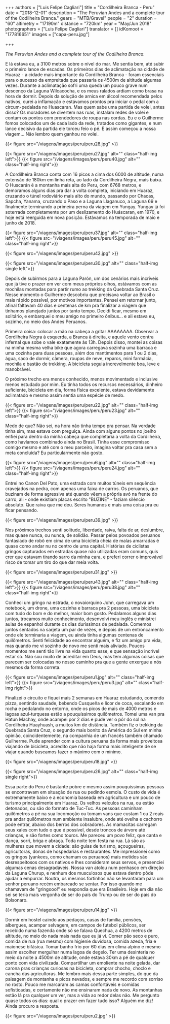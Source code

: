 +++
authors = ["Luis Felipe Cagliari"]
title = "Cordilheira Branca - Peru"
date = "2018-12-01"
description = "The Peruvian Andes and a complete tour of the Codilheira Branca."
gears = "MTB/Gravel"
people = "2"
duration = "60"
altimetry = "17190m"
distance = "720km"
year = "May/Jun 2018"
photographers = ["Luis Felipe Cagliari"]
translator = []
idKomoot = "177816651"
images = ["capa-peru.jpg"]

+++

_The Peruvian Andes and a complete tour of the Codilheira Branca._
<!--more-->

E lá estava eu, a 3100 metros sobre o nível do mar. Me sentia bem, até subir o primeiro lance de escadas. Os primeiros dias de aclimatação na cidade de Huaraz - a cidade mais importante da Cordilheira Branca - foram essenciais para o sucesso da empreitada que passaria os 4500m de altitude algumas vezes.
Durante a aclimatação sofri uma queda um pouco grave num descenço da Laguna Wilcacocha, e os meus ralados ardiam como brasa na hora de dormir. Depois da solução de arnica em álcool recomendada pelos nativos, curei a inflamação e estávamos prontos pra iniciar o pedal com a circum-pedalada no Huascaran. Mas quem sabe uma partida de volei, antes disso? Os moradores se divertem nas ruas, instalam redes de volei e contam os pontos com prendedores de roupa nas cordas. Eu e o Guilherme fomos colocados um de cada lado da rede, tratados como gigantes, e num lance decisivo da partida ele torceu feio o pé. E assim começou a nossa viagem... Não lembro quem ganhou no volei.

{{< figure src="/viagens/images/peru/peru28.jpg" >}}

{{< figure src="/viagens/images/peru/peru27.jpg" alt="" class="half-img   left">}}
{{< figure src="/viagens/images/peru/peru40.jpg" alt="" class="half-img   right">}}

A Cordilheira Branca conta com 16 picos a cima dos 6000 de altitude, numa extensão de 180km em linha reta, ao lado da Cordilheira Negra, mais baixa. O Huscarán é a montanha mais alta do Peru, com 6768 metros, e demoramos alguns dias pra dar a volta completa, iniciando em Huaraz, cruzando o túnel rodoviário mais alto do mundo, passando por Chacas, Sapcha, Yanama, cruzando o Paso e a Laguna Llaganuco, a Laguna 69 e finalmente terminando a primeira perna da viagem em Yungay. Yungay já foi soterrada completamente por um deslizamento do Huáscaran, em 1970, e hoje está reerguida em nova posição. Estávamos na temporada de maio e junho de 2018.

{{< figure src="/viagens/images/peru/peru37.jpg" alt="" class="half-img   left">}}
{{< figure src="/viagens/images/peru/peru45.jpg" alt="" class="half-img   right">}}

{{< figure src="/viagens/images/peru/peru42.jpg" >}}

{{< figure src="/viagens/images/peru/peru30.jpg" alt="" class="half-img  single left">}}

Depois de subirmos para a Laguna Parón, um dos cenários mais incríveis que já tive o prazer em ver com meus próprios olhos, estávamos com as mochilas montadas para partir rumo ao trekking da Quebrada Santa Cruz. Nesse momento o Guilherme descobriu que precisava voltar ao Brasil o mais rápido possível, por motivos importantes. Pensei em retornar junto, afinal faltavam 40 dias e centenas de km pra finalizar a viagem que tínhamos planejado juntos por tanto tempo. Decidi ficar, mesmo em solitário, e embarquei o meu amigo no primeiro ônibus... e ali estava eu, sozinho, no meio dos Andes Peruanos.

Primeira coisa: colocar a mão na cabeça a gritar AAAAAAAA. Observar a Cordilheira Negra à esquerda, a Branca à direita, e aquele vento contra infernal que sobe o vale exatamente às 13h. Depois disso, montei as coisas na minha mesma velha bike que agora carregava sozinha uma barraca e uma cozinha para duas pessoas, além dos mantimentos para 1 ou 2 dias, água, saco de dormir, câmera, roupas de neve, reparos, mini farmácia, mochila e bastão de trekking. A bicicleta seguia increvelmente boa, leve e manobrável.

O próximo trecho era menos conhecido, menos movimentado e inclusive menos estudado por mim. Eu tinha todos os recursos necessários, dinheiro suficiente, bicicleta em dia, forma física excelente, estava devidamente aclimatado e mesmo assim sentia uma espécie de medo.

{{< figure src="/viagens/images/peru/peru22.jpg" alt="" class="half-img   left">}}
{{< figure src="/viagens/images/peru/peru23.jpg" alt="" class="half-img   right">}}

Medo de que? Não sei, na hora não tinha tempo pra pensar. Na verdade tinha sim, mas estava com preguiça. Ainda com alguns pontos no joelho enfiei para dentro da minha cabeça que completaria a volta da Cordilheira, como havíamos combinado ainda no Brasil. Tinha esse compromisso comigo mesmo e até com o meu parceiro, imagina voltar pra casa sem a meta concluída? Eu particularmente não gosto.

{{< figure src="/viagens/images/peru/peru6.jpg" alt="" class="half-img   left">}}
{{< figure src="/viagens/images/peru/peru24.jpg" alt="" class="half-img   right">}}

Entrei no Canon Del Pato, uma estrada com muitos túneis em sequência cravejados na pedra, com apenas uma faixa de carros. Os peruanos, que buzinam de forma agressiva até quando vêem a própria avó na frente do carro, ali - onde existiam placas escrito "BUZINE" - faziam silêncio absoluto. Que raiva que me deu. Seres humanos e mais uma coisa pra eu ficar pensando.

{{< figure src="/viagens/images/peru/peru39.jpg" >}}

Nos próximos trechos senti solitude, liberdade, raiva, falta de ar, deslumbre, mas quase nunca, ou nunca, de solidão. Passar pelos povoados peruanos fantasiado de robô em cima de uma bicicleta cheia de malas amarradas é quase como andar nu no centro de uma capital. Histórias de ciclistas gringos capturados em estradas quase não utilizadas eram comuns, quis crer que estavam tirando sarro da minha cara, e preferi correr o improvável risco de tomar um tiro do que dar meia volta.

{{< figure src="/viagens/images/peru/peru31.jpg" >}}

{{< figure src="/viagens/images/peru/peru43.jpg" alt="" class="half-img   left">}}
{{< figure src="/viagens/images/peru/peru38.jpg" alt="" class="half-img   right">}}

Conheci um gringo na estrada, o novaiorquino John, que carregava um notebook, um drone, uma cozinha e barraca pra 2 pessoas, uma bicicleta com tudo do bom e do melhor, maior bom gosto. Pedalamos alguns dias juntos, trocamos muito conhecimento, desenvolvi meu inglês e ministrei aulas de espanhol durante os dias duríssimos de pedalada. Comemos juntos sentados na sarjeta um par de vezes, e depois de um entroncamento onde ele terminaria a viagem, eu ainda tinha algumas centenas de quilômetros. Senti felicidade ao encontrar alguém, e fiz um amigo pra vida, mas quando me vi sozinho de novo me senti mais aliviado. Poucos momentos me senti tão livre na vida quanto esse, e que sensação incrível estar só. Não sou muito de acreditar em Deus, mas tem algumas coisas que parecem ser colocadas no nosso caminho pra que a gente enxergue a nós mesmos da forma correta.

{{< figure src="/viagens/images/peru/peru1.jpg" alt="" class="half-img   left">}}
{{< figure src="/viagens/images/peru/peru3.jpg" alt="" class="half-img   right">}}

Finalizei o circuito e fiquei mais 2 semanas em Huaraz estudando, comendo pizza, sentindo saudade, bebendo Cusqueña e licor de coca, escalando em rocha e pedalando no entorno, onde os picos de mais de 4000 metros e lagoas azul-turquesa estão a pouquíssimos quilômetros. Tomei uma van pra Hatun Machay, onde acampei por 2 dias e pude ver o pôr do sol na Cordilheira Huayhuash, a muitos km de distância. Também fiz o trekking da Quebrada Santa Cruz, o segundo mais bonito da América do Sul em minha opinião, coincidentemente, na companhia de um francês também chamado Guilherme. Pude aprender com a cultura peruana da forma mais proveitosa viajando de bicicleta, acredito que não haja forma mais inteligente de se viajar quando buscamos fazer o máximo com o mínimo.

{{< figure src="/viagens/images/peru/peru18.jpg" >}}

{{< figure src="/viagens/images/peru/peru26.jpg" alt="" class="half-img  single right">}}

Essa parte do Peru é bastante pobre e mesmo assim pouquíssimas pessoas se encontravam em situação de rua ou pedindo esmola. O custo de vida é extremamente baixo e a economia baseada em agricultura e um pouco de turismo principalmente em Huaraz. Os velhos veículos na rua, ou estão detonados, ou são do formato de Tuc-Tuc. As pessoas caminham quilômetros a pé na sua locomoção ou tomam vans que custam 1 ou 2 reais pra andar quilômetros num ambiente insalubre, onde até ovelha e cachorro pode entrar, abaixo dos berros dos cobradores. As mamacitas carregam seus xales com tudo o que é possível, desde troncos de árvore até crianças, e são fortes como touros. Me pareceu um povo feliz, que canta e dança, sorri, briga e abraça. Toda noite tem festa na rua. Lá são as mulheres que movem a cidade: são guias de turismo, açougueiras, agricultoras, donas de hospedarias e restaurantes. Me impressionei como os gringos (yankees, como chamam os peruanos) mais metidos são desrespeitosos com os nativos e lhes consideram seus servos, e presenciei algumas cenas desagradáveis. Nossa van atolou num penhasco em direção da Laguna Churup, e nenhum dos musculosos que estava dentro pôde ajudar a empurrar. Noutra, os mesmos fortinhos não se levantaram para um senhor peruano recém embarcado se sentar. Por isso quando me chamavam de "gringooo!" eu respondia que era Brasileiro. Hoje em dia não sei se teria mais vergonha de ser do país do Trump ou de ser do país do Bolsonaro.

{{< figure src="/viagens/images/peru/peru14.jpg" >}}

Dormir em hostel caindo aos pedaços, casas de família, pensões, albergues, acampar selvagem, em campos de futebol públicos, ser recebido numa fazenda onde só se falava Quechua, a 4200 metros de altitude, no meio do nada mais nada que eu já vi. Comer pão seco e puro, comida de rua (rua mesmo) com higienie duvidosa, comida azeda, fria e maionese bifásica. Tomar banho frio por 60 dias em clima alpino e mesmo assim escolher mergulhar numa lagoa de degelo. Ter uma desinteria no meio da noite a 4500m de altitude, onde estava 30km a pé de qualquer ponto com vida civilizada. Compartilhar um emoliente na noite gelada, dar carona pras crianças curiosas na bicicleta, comprar chocho, choclo e cancha das agricultoras. Me lembro mais dessa parte simples, do que da paisagem de montanha e picos nevados, e sempre me recordo com sorriso no rosto. Pouco me marcaram as camas confortáveis e comidas sofisticadas, e certamente não me ensinaram nada de novo. As montanhas estão lá pra qualquer um ver, mas a vida ao redor delas não. Me pergunto quase todos os dias: qual o prazer em fazer tudo isso? Alguém me diz! Ainda procuro a resposta.

{{< figure src="/viagens/images/peru/peru2.jpg" >}}
